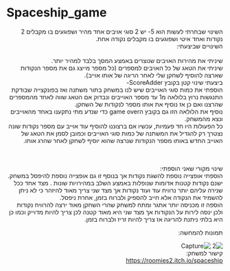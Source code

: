 # Spaceship_game
<div dir='rtl' lang='he'>
השינוי שבחרתי לעשות הוא 5- יש 2 סוגי אויבים אחד מהיר ושפוגעים בו מקבלים 2 נקודות ואחד איטי ושפוגעים בו מקבלים נקודה אחת.
<br>
  השינויים שביצעתי:<br>
  <br>
שיניתי את מהירות האויבים שנוצרים באמצע המסך בלבד למהיר יותר.<br>
שיניתי את הטאג של כל האויבים למספרים (כל מספר מייצג גם את מספר הנקודות שארצה להוסיף לשחקן שלי לאחר הריגה של אותו אוייב).<br>
   ביצעתי שינוי קטן בקובץ ScoreAdder- <br> 
 הוספתי את כמות סוגי האוייבים שיש לנו במשחק בתור משתנה ואז בפונקצייה שבודקת התנגשות נרוץ בלולאה מ1 עד מספר האוייבים ונבדוק אם הטאג שווה לאחד מהמספרים שהרצנו ואם כן אז נוסיף את אותו מספר לנקודות של השחקן. 
 <br>
 נוסיף את הלולאה הזו גם בקובץ הgame over כדי שנדע מתי נתקענו באחד מהאוייבים ונצא מהמשחק.
 <br>
 כל הפעולות היו חד פעמיות, עכשיו אם ברצוננו להוסיף עוד אוייב עם מספר נקודות שונה נצטרך רק להגדיל את המשתנה של כמות סוגי האוייבים וכמובן לסמן את הטאג של האוייב החדש באותו מספר הנקודות שנרצה שהוא יוסיף לשחקן לאחר שהרג אותו.
 
  <br><br>
  שינוי מקורי שאני הוספתי:<br>
  הוספתי אופצייה נוספת להשגת נקודות אך בנוסף זו גם אופצייה נוספת להיפסל במשחק.
  ישנם נקודות קטנות אדומות שנופלות באמצע השלב במהירויות שונות . מצד אחד ככל שנירה עליהם יותר נרוויח עוד ועוד נקודות אך מצד שני צריך מאוד להיזהר כי לא ניתן להשמיד את הנקודה אלא חייב להספיק ולברוח בזמן, אחרת ניפסל.
  <br>
  הוספה זו מכניסה יותר אתגר ומתח למשחק שהרי השחקן מאוד ירצה להרוויח נקודות ולכן ינסה לירות על הנקודות אך מצד שני היא מאוד קטנה לכן צריך להיות מדוייק וכמו כן היא בלתי ניתנת להריגה אז צריך להיות זריז ולברוח בזמן.
  
  
 תמונות להמחשה:<br>
  
 ![2](https://user-images.githubusercontent.com/57321080/140822812-60a0d3b2-8417-41d6-8087-83f9b1b7a5a7.PNG)
![Capture](https://user-images.githubusercontent.com/57321080/140822829-975ed499-8b03-4f62-9f63-7f027dd3fbe7.PNG)
<br>
  קישור למשחק:
  <br>
  https://roomies2.itch.io/spaceship
 <div/>
 
  
